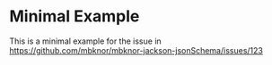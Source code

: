 # Minimal Example

This is a minimal example for the issue in https://github.com/mbknor/mbknor-jackson-jsonSchema/issues/123 